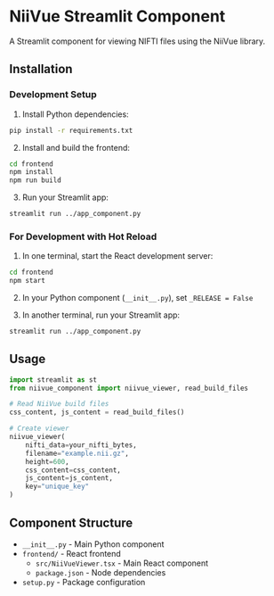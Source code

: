 # NiiVue Streamlit Component

A Streamlit component for viewing NIFTI files using the NiiVue library.

## Installation

### Development Setup

1. Install Python dependencies:
```bash
pip install -r requirements.txt
```

2. Install and build the frontend:
```bash
cd frontend
npm install
npm run build
```

3. Run your Streamlit app:
```bash
streamlit run ../app_component.py
```

### For Development with Hot Reload

1. In one terminal, start the React development server:
```bash
cd frontend
npm start
```

2. In your Python component (`__init__.py`), set `_RELEASE = False`

3. In another terminal, run your Streamlit app:
```bash
streamlit run ../app_component.py
```

## Usage

```python
import streamlit as st
from niivue_component import niivue_viewer, read_build_files

# Read NiiVue build files
css_content, js_content = read_build_files()

# Create viewer
niivue_viewer(
    nifti_data=your_nifti_bytes,
    filename="example.nii.gz",
    height=600,
    css_content=css_content,
    js_content=js_content,
    key="unique_key"
)
```

## Component Structure

- `__init__.py` - Main Python component
- `frontend/` - React frontend
  - `src/NiiVueViewer.tsx` - Main React component
  - `package.json` - Node dependencies
- `setup.py` - Package configuration
